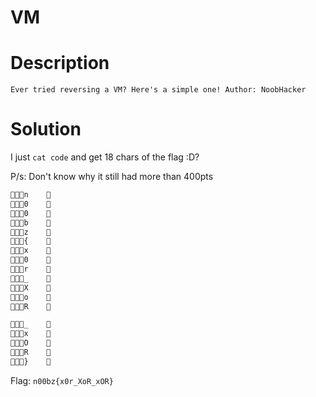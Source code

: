 # VM

# Description

`Ever tried reversing a VM? Here's a simple one! Author: NoobHacker`

# Solution

I just `cat code` and get 18 chars of the flag :D?

P/s: Don't know why it still had more than 400pts

```bash
n    
0    
0    
b    
z    
{    
x    
0    
r    
_    
X    
o    
R    

_    
x    
O    
R    
}    
```

Flag: `n00bz{x0r_XoR_xOR}`

